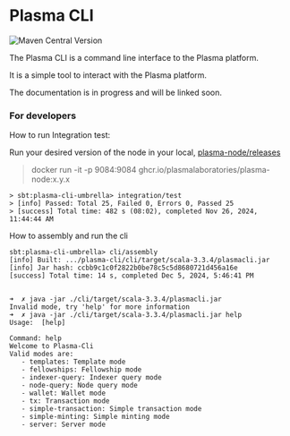 # Plasma CLI

![Maven Central Version](https://img.shields.io/maven-central/v/org.plasmalabs/plasma-cli_2.13?link=https%3A%2F%2Fs01.oss.sonatype.org%2F%23nexus-search%3Bgav~org.plasmalabs~plasma-cli_2.13~~~~kw%2Cversionexpand)

The Plasma CLI is a command line interface to the Plasma platform. 

It is a simple tool to interact with the Plasma platform.

The documentation is in progress and will be linked soon.


### For developers

How to run Integration test:

Run your desired version of the node in your local, [plasma-node/releases](https://github.com/PlasmaLaboratories/plasma-node/releases)

> docker run -it -p 9084:9084  ghcr.io/plasmalaboratories/plasma-node:x.y.x

```sbtShell
> sbt:plasma-cli-umbrella> integration/test
> [info] Passed: Total 25, Failed 0, Errors 0, Passed 25
> [success] Total time: 482 s (08:02), completed Nov 26, 2024, 11:44:44 AM
```

How to assembly and run the cli
```sbtShell
sbt:plasma-cli-umbrella> cli/assembly
[info] Built: .../plasma-cli/cli/target/scala-3.3.4/plasmacli.jar
[info] Jar hash: ccbb9c1c0f2822b0be78c5c5d8680721d456a16e
[success] Total time: 14 s, completed Dec 5, 2024, 5:46:41 PM


➜  ✗ java -jar ./cli/target/scala-3.3.4/plasmacli.jar    
Invalid mode, try 'help' for more information
➜  ✗ java -jar ./cli/target/scala-3.3.4/plasmacli.jar help
Usage:  [help]

Command: help
Welcome to Plasma-Cli
Valid modes are:
   - templates: Template mode
   - fellowships: Fellowship mode
   - indexer-query: Indexer query mode
   - node-query: Node query mode
   - wallet: Wallet mode
   - tx: Transaction mode
   - simple-transaction: Simple transaction mode
   - simple-minting: Simple minting mode
   - server: Server mode 
```